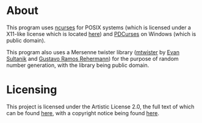 # About
This program uses [ncurses](https://invisible-island.net/ncurses/) for POSIX systems (which is licensed under a X11-like license which is located [here](doc/licenses/NCURSES.txt)) and [PDCurses](https://github.com/wmcbrine/PDCurses) on Windows (which is public domain).

This program also uses a Mersenne twister library ([mtwister](https://github.com/ESultanik/mtwister) by [Evan Sultanik](https://github.com/ESultanik) and [Gustavo Ramos Rehermann](https://github.com/wallabra)) for the purpose of random number generation, with the library being public domain.

# Licensing
This project is licensed under the Artistic License 2.0, the full text of which can be found [here](LICENSE), with a copyright notice being found [here](doc/NOTICE).
